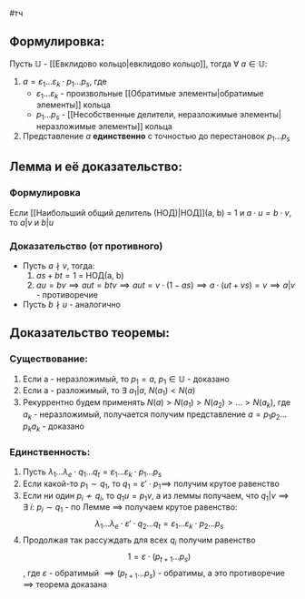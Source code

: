 #тч 
## Формулировка:
Пусть $\mathbb{U}$ - [[Евклидово кольцо|евклидово кольцо]], тогда $\forall \ a \in \mathbb{U}$:
1. $a = \varepsilon_1 \dots \varepsilon_k \cdot p_1 \dots p_s$, где
	- $\varepsilon_1 \dots \varepsilon_k$ - произвольные [[Обратимые элементы|обратимые элементы]] кольца
	- $p_1 \dots p_s$ - [[Несобственные делители, неразложимые элементы|неразложимые элементы]] кольца
2. Представление $a$ **единственно** с точностью до перестановок $p_1 \dots p_s$
## Лемма и её доказательство:
### Формулировка
Если [[Наибольший общий делитель (НОД)|НОД]](a, b) = 1 и $a \cdot u = b \cdot v$, то $a | v$ и $b | u$
### Доказательство (от противного)
- Пусть $a \nmid v$, тогда:
	1. $as + bt = 1$ = НОД(a, b)
	2. $au = bv \implies aut = btv \implies aut = v \cdot (1 - as) \implies a \cdot (ut + vs) = v \implies a | v$ - противоречие
- Пусть $b \nmid u$ - аналогично
## Доказательство теоремы:
### Существование:
1. Если a - неразложимый, то $p_1 = a$, $p_1 \in \mathbb{U}$ - доказано
2. Если a - разложимый, то $\exists \ a_1 | a, \ N(a_1) < N(a)$
3. Рекуррентно будем применять $N(a) > N(a_1) > N(a_2) > \dots > N(a_k)$, где $a_k$ - неразложимый, получается получим представление $a = p_1p_2\dots p_k a_k$ - доказано
### Единственность:
1. Пусть $\lambda_1 \dots \lambda_e \cdot q_1 \dots q_t = \varepsilon_1 \dots \varepsilon_k \cdot p_1 \dots p_s$
2. Если какой-то $p_1 \sim q_1$, то $q_1 = \varepsilon' \cdot p_1 \implies$ получим крутое равенство
3. Если ни один $p_i \nsim q_i$, то $q_1 u = p_1 v$, а из леммы получаем, что $q_1 | v \implies \exists \ i: \ p_i \sim q_1$ - по Лемме $\implies$ получаем крутое равенство: $$\lambda_1 \dots \lambda_e \cdot \varepsilon' \cdot q_2 \dots q_t = \varepsilon_1 \dots \varepsilon_k \cdot p_2 \dots p_s$$
4. Продолжая так рассуждать для всех $q_i$ получим равенство $$1 = \varepsilon \cdot (p_{t + 1} \dots p_s)$$, где $\varepsilon$ - обратимый $\implies (p_{t + 1} \dots p_s)$ - обратимы, а это противоречие $\implies$ теорема доказана